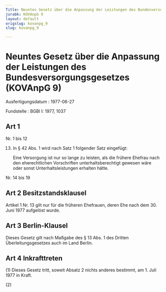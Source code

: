 ```yaml
---
Title: Neuntes Gesetz über die Anpassung der Leistungen des Bundesversorgungsgesetzes
jurabk: KOVAnpG 9
layout: default
origslug: kovanpg_9
slug: kovanpg_9

---
```


# Neuntes Gesetz über die Anpassung der Leistungen des Bundesversorgungsgesetzes (KOVAnpG 9)

Ausfertigungsdatum
:   1977-06-27

Fundstelle
:   BGBl I: 1977, 1037

## Art 1

Nr. 1 bis 12

13. In § 42 Abs. 1 wird nach Satz 1 folgender Satz eingefügt:

    Eine Versorgung ist nur so lange zu leisten, als die frühere Ehefrau
    nach den eherechtlichen Vorschriften unterhaltsberechtigt gewesen wäre
    oder sonst Unterhaltsleistungen erhalten hätte.



Nr. 14 bis 19

## Art 2 Besitzstandsklausel

Artikel 1 Nr. 13 gilt nur für die früheren Ehefrauen, deren Ehe nach
dem 30. Juni 1977 aufgelöst wurde.

## Art 3 Berlin-Klausel

Dieses Gesetz gilt nach Maßgabe des § 13 Abs. 1 des Dritten
Überleitungsgesetzes auch im Land Berlin.

## Art 4 Inkrafttreten

(1) Dieses Gesetz tritt, soweit Absatz 2 nichts anderes bestimmt, am
1\. Juli 1977 in Kraft.

(2)

